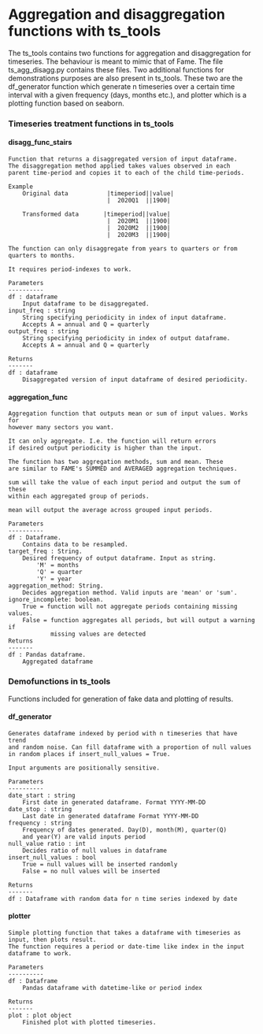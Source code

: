 # Aggregation and disaggregation functions with ts_tools
 The ts_tools contains two functions for aggregation and disaggregation for timeseries. The behaviour is meant to mimic that of Fame. The file ts_agg_disagg.py contains these files.
 Two additional functions for demonstrations purposes are also present in ts_tools. These two are the df_generator function which generate n timeseries over a certain time interval with a given frequency (days, months etc.), and plotter which is a plotting function based on seaborn.

### Timeseries treatment functions in ts_tools
 #### disagg_func_stairs
    Function that returns a disaggregated version of input dataframe.
    The disaggregation method applied takes values observed in each
    parent time-period and copies it to each of the child time-periods.

    Example
        Original data           |timeperiod||value|
                                |  2020Q1  ||1900|
        
        Transformed data       |timeperiod||value|
                                |  2020M1  ||1900|
                                |  2020M2  ||1900|
                                |  2020M3  ||1900|
        
    The function can only disaggregate from years to quarters or from
    quarters to months.

    It requires period-indexes to work.

    Parameters
    ----------
    df : dataframe
        Input dataframe to be disaggregated.
    input_freq : string
        String specifying periodicity in index of input dataframe.
        Accepts A = annual and Q = quarterly
    output_freq : string
        String specifying periodicity in index of output dataframe.
        Accepts A = annual and Q = quarterly

    Returns
    -------
    df : dataframe
        Disaggregated version of input dataframe of desired periodicity.

 #### aggregation_func
    Aggregation function that outputs mean or sum of input values. Works for
    however many sectors you want.
    
    It can only aggregate. I.e. the function will return errors
    if desired output periodicity is higher than the input.
    
    The function has two aggregation methods, sum and mean. These
    are similar to FAME's SUMMED and AVERAGED aggregation techniques.
    
    sum will take the value of each input period and output the sum of these
    within each aggregated group of periods.
    
    mean will output the average across grouped input periods.

    Parameters
    ----------
    df : Dataframe.
        Contains data to be resampled.
    target_freq : String.
        Desired frequency of output dataframe. Input as string.
            'M' = months
            'Q' = quarter
            'Y' = year
    aggregation_method: String.
        Decides aggregation method. Valid inputs are 'mean' or 'sum'.
    ignore_incomplete: boolean.
        True = function will not aggregate periods containing missing values.
        False = function aggregates all periods, but will output a warning if
                missing values are detected
    Returns
    -------
    df : Pandas dataframe.
        Aggregated dataframe

### Demofunctions in ts_tools
Functions included for generation of fake data and plotting of results.

 #### df_generator
    Generates dataframe indexed by period with n timeseries that have trend
    and random noise. Can fill dataframe with a proportion of null values
    in random places if insert_null_values = True.
    
    Input arguments are positionally sensitive.

    Parameters
    ----------
    date_start : string
        First date in generated dataframe. Format YYYY-MM-DD
    date_stop : string
        Last date in generated dataframe Format YYYY-MM-DD
    frequency : string
        Frequency of dates generated. Day(D), month(M), quarter(Q)
        and year(Y) are valid inputs period
    null_value ratio : int
        Decides ratio of null values in dataframe
    insert_null_values : bool
        True = null values will be inserted randomly
        False = no null values will be inserted

    Returns
    -------
    df : Dataframe with random data for n time series indexed by date

#### plotter
    Simple plotting function that takes a dataframe with timeseries as input, then plots result.
    The function requires a period or date-time like index in the input dataframe to work.

    Parameters
    ----------
    df : Dataframe 
        Pandas dataframe with datetime-like or period index

    Returns
    -------
    plot : plot object
        Finished plot with plotted timeseries.
